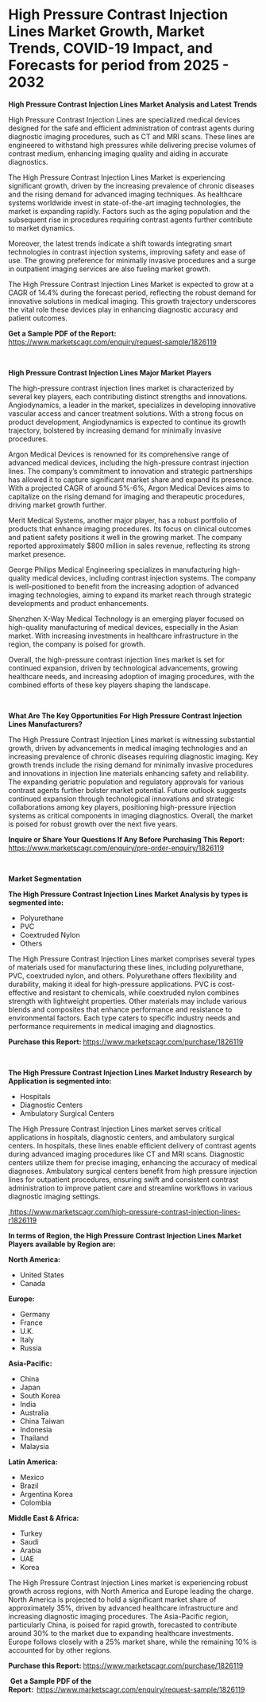 <p><h1>High Pressure Contrast Injection Lines Market Growth, Market Trends, COVID-19 Impact, and Forecasts for period from 2025 - 2032</h1></p><p><strong>High Pressure Contrast Injection Lines Market Analysis and Latest Trends</strong></p>
<p><p>High Pressure Contrast Injection Lines are specialized medical devices designed for the safe and efficient administration of contrast agents during diagnostic imaging procedures, such as CT and MRI scans. These lines are engineered to withstand high pressures while delivering precise volumes of contrast medium, enhancing imaging quality and aiding in accurate diagnostics.</p><p>The High Pressure Contrast Injection Lines Market is experiencing significant growth, driven by the increasing prevalence of chronic diseases and the rising demand for advanced imaging techniques. As healthcare systems worldwide invest in state-of-the-art imaging technologies, the market is expanding rapidly. Factors such as the aging population and the subsequent rise in procedures requiring contrast agents further contribute to market dynamics.</p><p>Moreover, the latest trends indicate a shift towards integrating smart technologies in contrast injection systems, improving safety and ease of use. The growing preference for minimally invasive procedures and a surge in outpatient imaging services are also fueling market growth. </p><p>The High Pressure Contrast Injection Lines Market is expected to grow at a CAGR of 14.4% during the forecast period, reflecting the robust demand for innovative solutions in medical imaging. This growth trajectory underscores the vital role these devices play in enhancing diagnostic accuracy and patient outcomes.</p></p>
<p><strong>Get a Sample PDF of the Report:&nbsp;</strong> <a href="https://www.marketscagr.com/enquiry/request-sample/1826119?utm_campaign=3249&utm_medium=2&utm_source=Github&utm_content=ia&utm_term=14042025&utm_id=high-pressure-contrast-injection-lines">https://www.marketscagr.com/enquiry/request-sample/1826119</a></p>
<p>&nbsp;</p>
<p><strong>High Pressure Contrast Injection Lines Major Market Players</strong></p>
<p><p>The high-pressure contrast injection lines market is characterized by several key players, each contributing distinct strengths and innovations. Angiodynamics, a leader in the market, specializes in developing innovative vascular access and cancer treatment solutions. With a strong focus on product development, Angiodynamics is expected to continue its growth trajectory, bolstered by increasing demand for minimally invasive procedures.</p><p>Argon Medical Devices is renowned for its comprehensive range of advanced medical devices, including the high-pressure contrast injection lines. The company’s commitment to innovation and strategic partnerships has allowed it to capture significant market share and expand its presence. With a projected CAGR of around 5%-6%, Argon Medical Devices aims to capitalize on the rising demand for imaging and therapeutic procedures, driving market growth further.</p><p>Merit Medical Systems, another major player, has a robust portfolio of products that enhance imaging procedures. Its focus on clinical outcomes and patient safety positions it well in the growing market. The company reported approximately $800 million in sales revenue, reflecting its strong market presence.</p><p>George Philips Medical Engineering specializes in manufacturing high-quality medical devices, including contrast injection systems. The company is well-positioned to benefit from the increasing adoption of advanced imaging technologies, aiming to expand its market reach through strategic developments and product enhancements.</p><p>Shenzhen X-Way Medical Technology is an emerging player focused on high-quality manufacturing of medical devices, especially in the Asian market. With increasing investments in healthcare infrastructure in the region, the company is poised for growth.</p><p>Overall, the high-pressure contrast injection lines market is set for continued expansion, driven by technological advancements, growing healthcare needs, and increasing adoption of imaging procedures, with the combined efforts of these key players shaping the landscape.</p></p>
<p>&nbsp;</p>
<p><strong>What Are The Key Opportunities For High Pressure Contrast Injection Lines Manufacturers?</strong></p>
<p><p>The High Pressure Contrast Injection Lines market is witnessing substantial growth, driven by advancements in medical imaging technologies and an increasing prevalence of chronic diseases requiring diagnostic imaging. Key growth trends include the rising demand for minimally invasive procedures and innovations in injection line materials enhancing safety and reliability. The expanding geriatric population and regulatory approvals for various contrast agents further bolster market potential. Future outlook suggests continued expansion through technological innovations and strategic collaborations among key players, positioning high-pressure injection systems as critical components in imaging diagnostics. Overall, the market is poised for robust growth over the next five years.</p></p>
<p><strong>Inquire or Share Your Questions If Any Before Purchasing This Report:</strong> <a href="https://www.marketscagr.com/enquiry/pre-order-enquiry/1826119?utm_campaign=3249&utm_medium=2&utm_source=Github&utm_content=ia&utm_term=14042025&utm_id=high-pressure-contrast-injection-lines">https://www.marketscagr.com/enquiry/pre-order-enquiry/1826119</a></p>
<p>&nbsp;</p>
<p><strong>Market Segmentation</strong></p>
<p><strong>The High Pressure Contrast Injection Lines Market Analysis by types is segmented into:</strong></p>
<p><ul><li>Polyurethane</li><li>PVC</li><li>Coextruded Nylon</li><li>Others</li></ul></p>
<p><p>The High Pressure Contrast Injection Lines market comprises several types of materials used for manufacturing these lines, including polyurethane, PVC, coextruded nylon, and others. Polyurethane offers flexibility and durability, making it ideal for high-pressure applications. PVC is cost-effective and resistant to chemicals, while coextruded nylon combines strength with lightweight properties. Other materials may include various blends and composites that enhance performance and resistance to environmental factors. Each type caters to specific industry needs and performance requirements in medical imaging and diagnostics.</p></p>
<p><strong>Purchase this Report:&nbsp;</strong><a href="https://www.marketscagr.com/purchase/1826119?utm_campaign=3249&utm_medium=2&utm_source=Github&utm_content=ia&utm_term=14042025&utm_id=high-pressure-contrast-injection-lines">https://www.marketscagr.com/purchase/1826119</a></p>
<p>&nbsp;</p>
<p><strong>The High Pressure Contrast Injection Lines Market Industry Research by Application is segmented into:</strong></p>
<p><ul><li>Hospitals</li><li>Diagnostic Centers</li><li>Ambulatory Surgical Centers</li></ul></p>
<p><p>The High Pressure Contrast Injection Lines market serves critical applications in hospitals, diagnostic centers, and ambulatory surgical centers. In hospitals, these lines enable efficient delivery of contrast agents during advanced imaging procedures like CT and MRI scans. Diagnostic centers utilize them for precise imaging, enhancing the accuracy of medical diagnoses. Ambulatory surgical centers benefit from high pressure injection lines for outpatient procedures, ensuring swift and consistent contrast administration to improve patient care and streamline workflows in various diagnostic imaging settings.</p></p>
<p><a href="https://www.marketscagr.com/high-pressure-contrast-injection-lines-r1826119?utm_campaign=3249&utm_medium=2&utm_source=Github&utm_content=ia&utm_term=14042025&utm_id=high-pressure-contrast-injection-lines">&nbsp;https://www.marketscagr.com/high-pressure-contrast-injection-lines-r1826119</a></p>
<p><strong>In terms of Region, the High Pressure Contrast Injection Lines Market Players available by Region are:</strong></p>
<p>
    <p> <strong> North America: </strong>
        <ul>
            <li>United States</li>
            <li>Canada</li>
        </ul>
        </p> 
    <p> <strong> Europe: </strong>
        <ul>
            <li>Germany</li>
            <li>France</li>
            <li>U.K.</li>
            <li>Italy</li>
            <li>Russia</li>
        </ul>
        </p> 
    <p> <strong> Asia-Pacific: </strong>
        <ul>
            <li>China</li>
            <li>Japan</li>
            <li>South Korea</li>
            <li>India</li>
            <li>Australia</li>
            <li>China Taiwan</li>
            <li>Indonesia</li>
            <li>Thailand</li>
            <li>Malaysia</li>
        </ul>
        </p> 
    <p> <strong> Latin America: </strong>
        <ul>
            <li>Mexico</li>
            <li>Brazil</li>
            <li>Argentina Korea</li>
            <li>Colombia</li>
        </ul>
        </p> 
    <p> <strong> Middle East & Africa: </strong>
        <ul>
            <li>Turkey</li>
            <li>Saudi</li>
            <li>Arabia</li>
            <li>UAE</li>
            <li>Korea</li>
        </ul>
    </p>
    </p>
<p><p>The High Pressure Contrast Injection Lines market is experiencing robust growth across regions, with North America and Europe leading the charge. North America is projected to hold a significant market share of approximately 35%, driven by advanced healthcare infrastructure and increasing diagnostic imaging procedures. The Asia-Pacific region, particularly China, is poised for rapid growth, forecasted to contribute around 30% to the market due to expanding healthcare investments. Europe follows closely with a 25% market share, while the remaining 10% is accounted for by other regions.</p></p>
<p><strong>Purchase this Report: </strong><a href="https://www.marketscagr.com/purchase/1826119?utm_campaign=3249&utm_medium=2&utm_source=Github&utm_content=ia&utm_term=14042025&utm_id=high-pressure-contrast-injection-lines">https://www.marketscagr.com/purchase/1826119</a></p>
<p>&nbsp;<strong>Get a Sample PDF of the Report:&nbsp;&nbsp;</strong><a href="https://www.marketscagr.com/enquiry/request-sample/1826119?utm_campaign=3249&utm_medium=2&utm_source=Github&utm_content=ia&utm_term=14042025&utm_id=high-pressure-contrast-injection-lines">https://www.marketscagr.com/enquiry/request-sample/1826119</a></p>
<p><strong></strong></p>
<p><p></p><p></p><p></p></p>